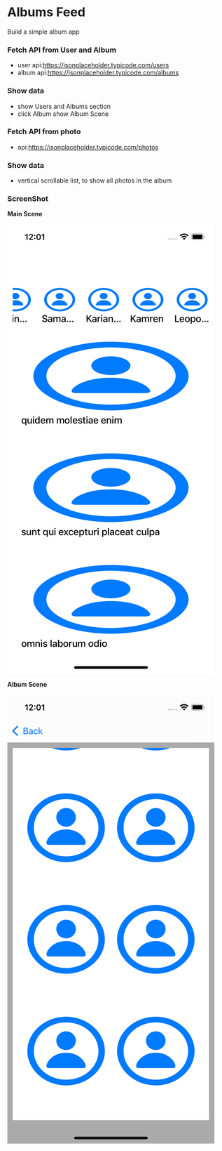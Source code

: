 # Albums Feed
Build a simple album app

### Fetch API from User and Album
- user api:https://jsonplaceholder.typicode.com/users
- album api:https://jsonplaceholder.typicode.com/albums

### Show data
- show Users and Albums section
- click Album show Album Scene

### Fetch API from photo
- api:https://jsonplaceholder.typicode.com/photos

### Show data
- vertical scrollable list, to show all photos in the album

### ScreenShot

**Main Scene**

![main.png](./images/screenshot_main.png)

**Album Scene**

![album.gif](./images/screenshot_album.png)

